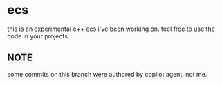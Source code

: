 # ecs

this is an experimental c++ ecs i've been working on. feel free to use the code in your projects.


## NOTE

some commits on this branch were authored by copilot agent, not me.
